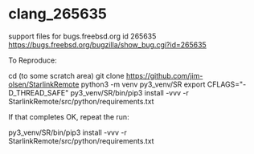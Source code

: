 # clang_265635
support files for bugs.freebsd.org id 265635
https://bugs.freebsd.org/bugzilla/show_bug.cgi?id=265635

To Reproduce:

cd (to some scratch area)
git clone https://github.com/jim-olsen/StarlinkRemote
python3 -m venv py3_venv/SR
export CFLAGS="-D_THREAD_SAFE"
py3_venv/SR/bin/pip3 install -vvv -r StarlinkRemote/src/python/requirements.txt

If that completes OK, repeat the run:

py3_venv/SR/bin/pip3 install -vvv -r StarlinkRemote/src/python/requirements.txt
